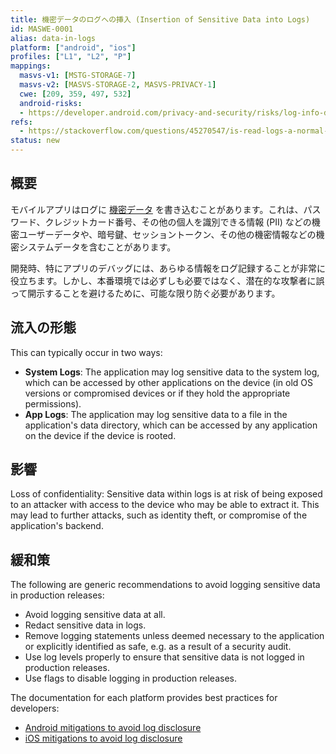 ```yaml
---
title: 機密データのログへの挿入 (Insertion of Sensitive Data into Logs)
id: MASWE-0001
alias: data-in-logs
platform: ["android", "ios"]
profiles: ["L1", "L2", "P"]
mappings:
  masvs-v1: [MSTG-STORAGE-7]
  masvs-v2: [MASVS-STORAGE-2, MASVS-PRIVACY-1]
  cwe: [209, 359, 497, 532]
  android-risks:
  - https://developer.android.com/privacy-and-security/risks/log-info-disclosure
refs:
  - https://stackoverflow.com/questions/45270547/is-read-logs-a-normal-or-dangerous-android-permission
status: new
---
```


## 概要

モバイルアプリはログに [機密データ](https://github.com/coky-t/owasp-mastg-ja/blob/master/Document/0x04b-Mobile-App-Security-Testing.md#identifying-sensitive-data "Sensitive Data") を書き込むことがあります。これは、パスワード、クレジットカード番号、その他の個人を識別できる情報 (PII) などの機密ユーザーデータや、暗号鍵、セッショントークン、その他の機密情報などの機密システムデータを含むことがあります。

開発時、特にアプリのデバッグには、あらゆる情報をログ記録することが非常に役立ちます。しかし、本番環境では必ずしも必要ではなく、潜在的な攻撃者に誤って開示することを避けるために、可能な限り防ぐ必要があります。

## 流入の形態

This can typically occur in two ways:

- **System Logs**: The application may log sensitive data to the system log, which can be accessed by other applications on the device (in old OS versions or compromised devices or if they hold the appropriate permissions).
- **App Logs**: The application may log sensitive data to a file in the application's data directory, which can be accessed by any application on the device if the device is rooted.

## 影響

Loss of confidentiality: Sensitive data within logs is at risk of being exposed to an attacker with access to the device who may be able to extract it. This may lead to further attacks, such as identity theft, or compromise of the application's backend.

## 緩和策

The following are generic recommendations to avoid logging sensitive data in production releases:

- Avoid logging sensitive data at all.
- Redact sensitive data in logs.
- Remove logging statements unless deemed necessary to the application or explicitly identified as safe, e.g. as a result of a security audit.
- Use log levels properly to ensure that sensitive data is not logged in production releases.
- Use flags to disable logging in production releases.

The documentation for each platform provides best practices for developers:

- [Android mitigations to avoid log disclosure](https://developer.android.com/privacy-and-security/risks/log-info-disclosure#mitigations)
- [iOS mitigations to avoid log disclosure](https://developer.apple.com/documentation/os/logging/generating_log_messages_from_your_code#3665948)
